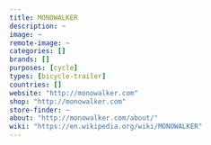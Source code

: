 ```yaml
---
title: MONOWALKER
description: ~
image: ~
remote-image: ~
categories: []
brands: []
purposes: [cycle]
types: [bicycle-trailer]
countries: []
website: "http://monowalker.com"
shop: "http://monowalker.com"
store-finder: ~
about: "http://monowalker.com/about/"
wiki: "https://en.wikipedia.org/wiki/MONOWALKER"
---
```

